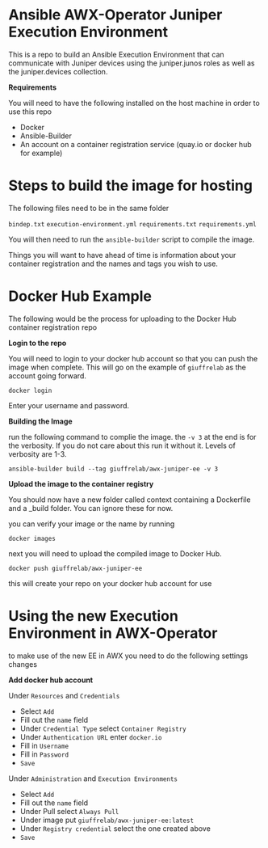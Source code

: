 # Ansible AWX-Operator Juniper Execution Environment

This is a repo to build an Ansible Execution Environment that can communicate with Juniper devices using the juniper.junos roles as well as the juniper.devices collection.

**Requirements**

You will need to have the following installed on the host machine in order to use this repo

- Docker
- Ansible-Builder
- An account on a container registration service (quay.io or docker hub for example)

# Steps to build the image for hosting

The following files need to be in the same folder

`bindep.txt`
`execution-environment.yml`
`requirements.txt`
`requirements.yml`

You will then need to run the `ansible-builder` script to compile the image. 

Things you will want to have ahead of time is information about your container registration and the names and tags you wish to use.

# Docker Hub Example

The following would be the process for uploading to the Docker Hub container registration repo

**Login to the repo**

You will need to login to your docker hub account so that you can push the image when complete. This will go on the example of `giuffrelab` as the account going forward. 

```
docker login
```

Enter your username and password.

**Building the Image**

run the following command to complie the image. the `-v 3` at the end is for the verbosity. If you do not care about this run it without it. Levels of verbosity are 1-3.

```
ansible-builder build --tag giuffrelab/awx-juniper-ee -v 3
```

**Upload the image to the container registry**

You should now have a new folder called context containing a Dockerfile and a _build folder. You can ignore these for now. 

you can verify your image or the name by running 

```
docker images
```

next you will need to upload the compiled image to Docker Hub. 

```
docker push giuffrelab/awx-juniper-ee
```

this will create your repo on your docker hub account for use

# Using the new Execution Environment in AWX-Operator

to make use of the new EE in AWX you need to do the following settings changes

**Add docker hub account**

Under `Resources` and `Credentials` 
- Select `Add`
- Fill out the `name` field
- Under `Credential Type` select `Container Registry`
- Under `Authentication URL` enter `docker.io`
- Fill in `Username`
- Fill in `Password`
- `Save`

Under `Administration` and `Execution Environments`
- Select `Add`
- Fill out the `name` field
- Under Pull select `Always Pull`
- Under image put `giuffrelab/awx-juniper-ee:latest`
- Under `Registry credential` select the one created above
- `Save`

